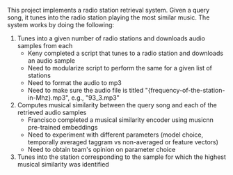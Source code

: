 This project implements a radio station retrieval system. Given a query song, it tunes into the radio station playing the most similar music. 
The system works by doing the following:
1) Tunes into a given number of radio stations and downloads audio samples from each
    - Keny completed a script that tunes to a radio station and downloads an audio sample
    * Need to modularize script to perform the same for a given list of stations
    * Need to format the audio to mp3
    * Need to make sure the audio file is titled "{frequency-of-the-station-in-Mhz}.mp3", e.g., "93_3.mp3"
3) Computes musical similarity between the query song and each of the retrieved audio samples
    - Francisco completed a musical similarity encoder using musicnn pre-trained embeddings
    * Need to experiment with different parameters (model choice, temporally averaged taggram vs non-averaged or feature vectors)
    * Need to obtain team's opinion on parameter choice
5) Tunes into the station corresponding to the sample for which the highest musical similarity was identified
